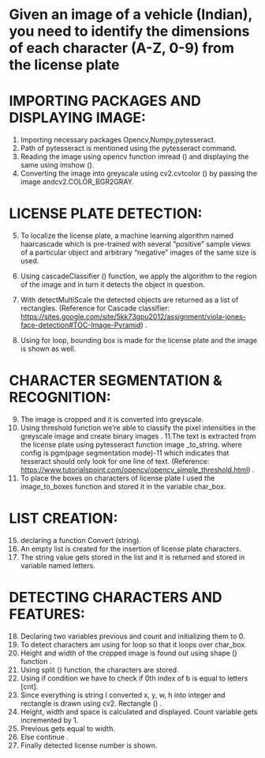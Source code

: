 # Given an image of a vehicle (Indian), you need to identify the dimensions of each character (A-Z, 0-9) from the license plate

# IMPORTING PACKAGES AND DISPLAYING IMAGE:
1. Importing necessary packages
       Opencv,Numpy,pytesseract\.
2. Path of pytesseract is mentioned using the pytesseract command\. 
3. Reading the image using opencv function imread () and displaying the same using imshow ()\.
4. Converting the image into greyscale using cv2.cvtcolor () by passing the image andcv2.COLOR_BGR2GRAY\.

#  LICENSE PLATE DETECTION:
5. To localize the license plate, a machine learning algorithm named  haarcascade which is pre-trained with several “positive” sample views of a particular object and arbitrary “negative” images of the same size is used\.
6. Using cascadeClassifier () function, we apply the algorithm to the region of the image and in turn it detects the object in question\.
7. With detectMultiScale the detected objects are returned as a list of rectangles\.
(Reference for Cascade classifier: https://sites.google.com/site/5kk73gpu2012/assignment/viola-jones-face-detection#TOC-Image-Pyramid) \.

8. Using for loop, bounding box is made for the license plate and the image is shown as well\.
 

# CHARACTER SEGMENTATION & RECOGNITION:
9. The image is cropped and it is converted into greyscale\.
10. Using threshold function we’re able to classify the pixel intensities in the greyscale image and create binary images \.
11.The text is extracted from the license plate using pytesseract function image
_to_string. where config is pgm(page segmentation mode)-11 which indicates that tesseract should only look for one line of text\.
(Reference: https://www.tutorialspoint.com/opencv/opencv_simple_threshold.html) \.
14. To place the boxes on characters of license plate I used the image_to_boxes function and stored it in the variable char_box\.

# LIST CREATION:
15. declaring a function Convert (string)\.
16. An empty list is created for the insertion of license plate characters\.
17. The string value gets stored in the list and it is returned and stored in variable named letters\.

# DETECTING CHARACTERS AND FEATURES:
18. Declaring two variables previous and count and initializing them to 0\.
19. To detect characters am using for loop so that it loops over char_box\.
20. Height and width of the cropped image is found out using shape () function \.
21. Using split () function, the characters are stored\.
22. Using if condition we have to check if 0th index of b is equal to letters [cnt]\.
23. Since everything is string I converted x, y, w, h into integer and rectangle is drawn using cv2. Rectangle () \.
24. Height, width and space is calculated and displayed. Count variable gets incremented by 1\.
25. Previous gets equal to width\.
26. Else continue \.
27. Finally detected license number is shown\.
